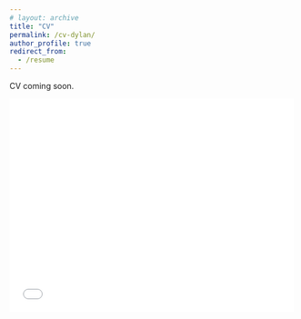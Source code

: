 ```yaml
---
# layout: archive
title: "CV"
permalink: /cv-dylan/
author_profile: true
redirect_from:
  - /resume
---
```


CV coming soon.

<embed src="../files/sanderson_cv.pdf" width="500" height="375" 
 type="application/pdf">

